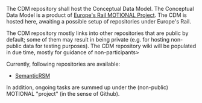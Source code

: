 The CDM repository shall host the Conceptual Data Model.
The Conceptual Data Model is a product of [Europe's Rail MOTIONAL Project](https://projects.rail-research.europa.eu/eurail-fp1/).
The CDM is hosted here, awaiting a possible setup of repositories under Europe's Rail.

The CDM repository mostly links into other repositories that are public by default; some of them may result in being private (e.g. for hosting non-public data for testing purposes).
The CDM repository wiki will be populated in due time, mostly for guidance of non-participants>

Currently, following repositories are available:
* [SemanticRSM](https://github.com/UICrail/SemanticRSM)

In addition, ongoing tasks are summed up under the (non-public) MOTIONAL "project" (in the sense of Github).
                                                                                                                              
                                                                                                                              
                                                                                                                          
